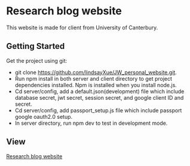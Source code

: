 # Research blog website

This website is made for client from University of Canterbury.

## Getting Started

Get the project using git:

- git clone https://github.com/lindsayXue/JW_personal_website.git.
- Run npm install in both server and client directory to get project dependencies installed. Npm is installed when you install node.js.
- Cd server/config, add a default.json(development) file which include database secret, jwt secret, session secret, and google client ID and secret.
- Cd server/config, add passport_setup.js file which include passport google oauth2.0 setup.
- In server directory, run npm dev to test in development mode.

## View

[Research blog website](https://yuanjiewu.me)
